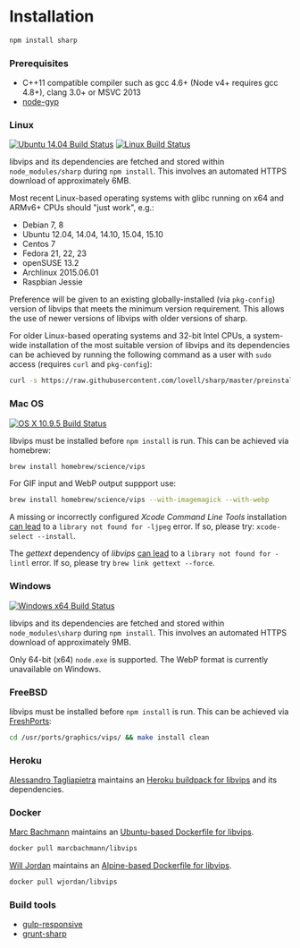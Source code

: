 # Installation

```sh
npm install sharp
```

### Prerequisites

* C++11 compatible compiler such as gcc 4.6+ (Node v4+ requires gcc 4.8+), clang 3.0+ or MSVC 2013
* [node-gyp](https://github.com/TooTallNate/node-gyp#installation)

### Linux

[![Ubuntu 14.04 Build Status](https://travis-ci.org/lovell/sharp.png?branch=master)](https://travis-ci.org/lovell/sharp)
[![Linux Build Status](https://circleci.com/gh/lovell/sharp.svg?style=svg&circle-token=6cb6d1d287a51af83722b19ed8885377fbc85e5c)](https://circleci.com/gh/lovell/sharp)

libvips and its dependencies are fetched and stored within `node_modules/sharp` during `npm install`.
This involves an automated HTTPS download of approximately 6MB.

Most recent Linux-based operating systems with glibc running on x64 and ARMv6+ CPUs should "just work", e.g.:

* Debian 7, 8
* Ubuntu 12.04, 14.04, 14.10, 15.04, 15.10
* Centos 7
* Fedora 21, 22, 23
* openSUSE 13.2
* Archlinux 2015.06.01
* Raspbian Jessie

Preference will be given to an existing globally-installed (via `pkg-config`)
version of libvips that meets the minimum version requirement.
This allows the use of newer versions of libvips with older versions of sharp.

For older Linux-based operating systems and 32-bit Intel CPUs,
a system-wide installation of the most suitable version of
libvips and its dependencies can be achieved by running
the following command as a user with `sudo` access
(requires `curl` and `pkg-config`):

```sh
curl -s https://raw.githubusercontent.com/lovell/sharp/master/preinstall.sh | sudo bash -
```

### Mac OS

[![OS X 10.9.5 Build Status](https://travis-ci.org/lovell/sharp-osx-ci.png?branch=master)](https://travis-ci.org/lovell/sharp-osx-ci)

libvips must be installed before `npm install` is run.
This can be achieved via homebrew:

```sh
brew install homebrew/science/vips
```

For GIF input and WebP output suppport use:

```sh
brew install homebrew/science/vips --with-imagemagick --with-webp
```

A missing or incorrectly configured _Xcode Command Line Tools_ installation
[can lead](https://github.com/lovell/sharp/issues/80) to a
`library not found for -ljpeg` error.
If so, please try: `xcode-select --install`.

The _gettext_ dependency of _libvips_
[can lead](https://github.com/lovell/sharp/issues/9)
to a `library not found for -lintl` error.
If so, please try `brew link gettext --force`.

### Windows

[![Windows x64 Build Status](https://ci.appveyor.com/api/projects/status/pgtul704nkhhg6sg)](https://ci.appveyor.com/project/lovell/sharp)

libvips and its dependencies are fetched and stored within `node_modules\sharp` during `npm install`.
This involves an automated HTTPS download of approximately 9MB.

Only 64-bit (x64) `node.exe` is supported.
The WebP format is currently unavailable on Windows.

### FreeBSD

libvips must be installed before `npm install` is run.
This can be achieved via [FreshPorts](https://www.freshports.org/graphics/vips/):

```sh
cd /usr/ports/graphics/vips/ && make install clean
```

### Heroku

[Alessandro Tagliapietra](https://github.com/alex88) maintains an
[Heroku buildpack for libvips](https://github.com/alex88/heroku-buildpack-vips)
and its dependencies.

### Docker

[Marc Bachmann](https://github.com/marcbachmann) maintains an
[Ubuntu-based Dockerfile for libvips](https://github.com/marcbachmann/dockerfile-libvips).

```sh
docker pull marcbachmann/libvips
```

[Will Jordan](https://github.com/wjordan) maintains an
[Alpine-based Dockerfile for libvips](https://github.com/wjordan/dockerfile-libvips).

```sh
docker pull wjordan/libvips
```

### Build tools

* [gulp-responsive](https://www.npmjs.com/package/gulp-responsive)
* [grunt-sharp](https://www.npmjs.com/package/grunt-sharp)
